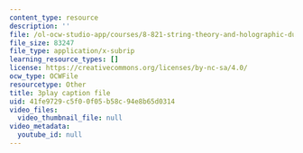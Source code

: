```yaml
---
content_type: resource
description: ''
file: /ol-ocw-studio-app/courses/8-821-string-theory-and-holographic-duality-fall-2014/41fe9729c5f00f05b58c94e8b65d0314_1OGZCt58GLc.srt
file_size: 83247
file_type: application/x-subrip
learning_resource_types: []
license: https://creativecommons.org/licenses/by-nc-sa/4.0/
ocw_type: OCWFile
resourcetype: Other
title: 3play caption file
uid: 41fe9729-c5f0-0f05-b58c-94e8b65d0314
video_files:
  video_thumbnail_file: null
video_metadata:
  youtube_id: null
---
```

